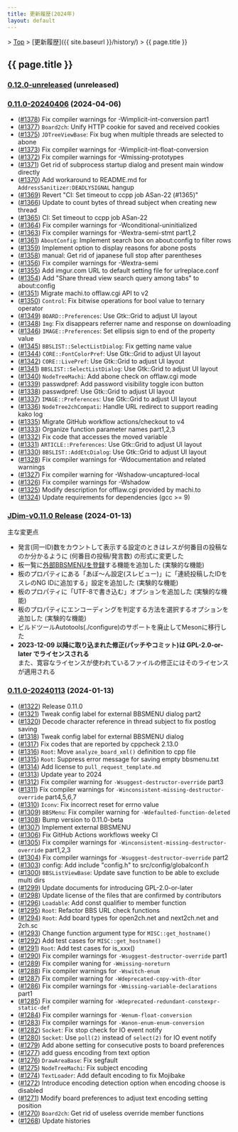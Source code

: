 ```yaml
---
title: 更新履歴(2024年)
layout: default
---
```

<!-- SPDX-License-Identifier: FSFAP OR GPL-2.0-or-later -->

&gt; [Top](../) &gt; [更新履歴]({{ site.baseurl }}/history/) &gt; {{ page.title }}

## {{ page.title }}


<a name="0.12.0-unreleased"></a>
### [0.12.0-unreleased](https://github.com/JDimproved/JDim/compare/bbf9902ee62...master) (unreleased)


<a name="0.11.0-20240406"></a>
### [0.11.0-20240406](https://github.com/JDimproved/JDim/compare/JDim-v0.11.0...bbf9902ee62) (2024-04-06)
- ([#1378](https://github.com/JDimproved/JDim/pull/1378))
  Fix compiler warnings for -Wimplicit-int-conversion part1
- ([#1377](https://github.com/JDimproved/JDim/pull/1377))
  `Board2ch`: Unify HTTP cookie for saved and received cookies
- ([#1375](https://github.com/JDimproved/JDim/pull/1375))
  `JDTreeViewBase`: Fix bug when multiple threads are selected to abone
- ([#1373](https://github.com/JDimproved/JDim/pull/1373))
  Fix compiler warnings for -Wimplicit-int-float-conversion
- ([#1372](https://github.com/JDimproved/JDim/pull/1372))
  Fix compiler warnings for -Wmissing-prototypes
- ([#1371](https://github.com/JDimproved/JDim/pull/1371))
  Get rid of subprocess startup dialog and present main window directly
- ([#1370](https://github.com/JDimproved/JDim/pull/1370))
  Add workaround to README.md for `AddressSanitizer:DEADLYSIGNAL` hangup
- ([#1369](https://github.com/JDimproved/JDim/pull/1369))
  Revert "CI: Set timeout to ccpp job ASan-22 (#1365)"
- ([#1366](https://github.com/JDimproved/JDim/pull/1366))
  Update to count bytes of thread subject when creating new thread
- ([#1365](https://github.com/JDimproved/JDim/pull/1365))
  CI: Set timeout to ccpp job ASan-22
- ([#1364](https://github.com/JDimproved/JDim/pull/1364))
  Fix compiler warnings for -Wconditional-uninitialized
- ([#1363](https://github.com/JDimproved/JDim/pull/1363))
  Fix compiler warnings for -Wextra-semi-stmt part1,2
- ([#1361](https://github.com/JDimproved/JDim/pull/1361))
  `AboutConfig`: Implement search box on about:config to filter rows
- ([#1359](https://github.com/JDimproved/JDim/pull/1359))
  Implement option to display reasons for abone posts
- ([#1358](https://github.com/JDimproved/JDim/pull/1358))
  manual: Get rid of japanese full stop after parentheses
- ([#1356](https://github.com/JDimproved/JDim/pull/1356))
  Fix compiler warnings for -Wextra-semi
- ([#1355](https://github.com/JDimproved/JDim/pull/1355))
  Add imgur.com URL to default setting file for urlreplace.conf
- ([#1354](https://github.com/JDimproved/JDim/pull/1354))
  Add "Share thread view search query among tabs" to about:config
- ([#1351](https://github.com/JDimproved/JDim/pull/1351))
  Migrate machi.to offlaw.cgi API to v2
- ([#1350](https://github.com/JDimproved/JDim/pull/1350))
  `Control`: Fix bitwise operations for bool value to ternary operator
- ([#1349](https://github.com/JDimproved/JDim/pull/1349))
  `BOARD::Preferences`: Use Gtk::Grid to adjust UI layout
- ([#1348](https://github.com/JDimproved/JDim/pull/1348))
  `Img`: Fix disappears referrer name and response on downloading
- ([#1346](https://github.com/JDimproved/JDim/pull/1346))
  `IMAGE::Preferences`: Set ellipsis sign to end of the property value
- ([#1345](https://github.com/JDimproved/JDim/pull/1345))
  `BBSLIST::SelectListDialog`: Fix getting name value
- ([#1344](https://github.com/JDimproved/JDim/pull/1344))
  `CORE::FontColorPref`: Use Gtk::Grid to adjust UI layout
- ([#1342](https://github.com/JDimproved/JDim/pull/1342))
  `CORE::LivePref`: Use Gtk::Grid to adjust UI layout
- ([#1341](https://github.com/JDimproved/JDim/pull/1341))
  `BBSLIST::SelectListDialog`: Use Gtk::Grid to adjust UI layout
- ([#1340](https://github.com/JDimproved/JDim/pull/1340))
  `NodeTreeMachi`: Add abone check on offlaw.cgi mode
- ([#1339](https://github.com/JDimproved/JDim/pull/1339))
  passwdpref: Add password visibility toggle icon button
- ([#1338](https://github.com/JDimproved/JDim/pull/1338))
  passwdpref: Use Gtk::Grid to adjust UI layout
- ([#1337](https://github.com/JDimproved/JDim/pull/1337))
  `IMAGE::Preferences`: Use Gtk::Grid to adjust UI layout
- ([#1336](https://github.com/JDimproved/JDim/pull/1336))
  `NodeTree2chCompati`: Handle URL redirect to support reading kako log
- ([#1335](https://github.com/JDimproved/JDim/pull/1335))
  Migrate GitHub workflow actions/checkout to v4
- ([#1333](https://github.com/JDimproved/JDim/pull/1333))
  Organize function parameter names part1,2,3
- ([#1332](https://github.com/JDimproved/JDim/pull/1332))
  Fix code that accesses the moved variable
- ([#1331](https://github.com/JDimproved/JDim/pull/1331))
  `ARTICLE::Preferences`: Use Gtk::Grid to adjust UI layout
- ([#1330](https://github.com/JDimproved/JDim/pull/1330))
  `BBSLIST::AddEtcDialog`: Use Gtk::Grid to adjust UI layout
- ([#1328](https://github.com/JDimproved/JDim/pull/1328))
  Fix compiler warnings for -Wdocumentation and related warnings
- ([#1327](https://github.com/JDimproved/JDim/pull/1327))
  Fix compiler warning for -Wshadow-uncaptured-local
- ([#1326](https://github.com/JDimproved/JDim/pull/1326))
  Fix compiler warnings for -Wshadow
- ([#1325](https://github.com/JDimproved/JDim/pull/1325))
  Modify description for offlaw.cgi provided by machi.to
- ([#1324](https://github.com/JDimproved/JDim/pull/1324))
  Update requirements for dependencies (gcc >= 9)


<a name="JDim-v0.11.0"></a>
### [**JDim-v0.11.0** Release](https://github.com/JDimproved/JDim/releases/tag/JDim-v0.11.0) (2024-01-13)
主な変更点
- 発言(同一ID)数をカウントして表示する設定のときはレスが何番目の投稿なのか分かるように (何番目の投稿/発言数) の形式に変更した
- 板一覧に[外部BBSMENUを登録][external-bbsmenu]する機能を追加した (実験的な機能)
- 板のプロパティにある「あぼ〜ん設定(スレビュー)」に「連続投稿したIDをスレのNG IDに追加する」設定を追加した (実験的な機能)
- 板のプロパティに「UTF-8で書き込む」オプションを追加した (実験的な機能)
- 板のプロパティにエンコーディングを判定する方法を選択するオプションを追加した (実験的な機能)
- ビルドツールAutotools(./configure)のサポートを廃止してMesonに移行した
- **2023-12-09 以降に取り込まれた修正(パッチやコミット)は GPL-2.0-or-later でライセンスされる**<br>
  また、寛容なライセンスが使われているファイルの修正にはそのライセンスが適用される

[external-bbsmenu]: https://jdimproved.github.io/JDim/external/#register_bbsmenu


<a name="0.11.0-20240113"></a>
### [0.11.0-20240113](https://github.com/JDimproved/JDim/compare/63816063253...JDim-v0.11.0) (2024-01-13)
- ([#1322](https://github.com/JDimproved/JDim/pull/1322))
  Release 0.11.0
- ([#1321](https://github.com/JDimproved/JDim/pull/1321))
  Tweak config label for external BBSMENU dialog part2
- ([#1320](https://github.com/JDimproved/JDim/pull/1320))
  Decode character reference in thread subject to fix postlog saving
- ([#1318](https://github.com/JDimproved/JDim/pull/1318))
  Tweak config label for external BBSMENU dialog
- ([#1317](https://github.com/JDimproved/JDim/pull/1317))
  Fix codes that are reported by cppcheck 2.13.0
- ([#1316](https://github.com/JDimproved/JDim/pull/1316))
  `Root`: Move `analyze_board_xml()` definition to cpp file
- ([#1315](https://github.com/JDimproved/JDim/pull/1315))
  `Root`: Suppress error message for saving empty bbsmenu.txt
- ([#1314](https://github.com/JDimproved/JDim/pull/1314))
  Add license to `pull_request_template.md`
- ([#1313](https://github.com/JDimproved/JDim/pull/1313))
  Update year to 2024
- ([#1312](https://github.com/JDimproved/JDim/pull/1312))
  Fix compiler warning for `-Wsuggest-destructor-override` part3
- ([#1311](https://github.com/JDimproved/JDim/pull/1311))
  Fix compiler warnings for `-Winconsistent-missing-destructor-override` part4,5,6,7
- ([#1310](https://github.com/JDimproved/JDim/pull/1310))
  `Iconv`: Fix incorrect reset for errno value
- ([#1309](https://github.com/JDimproved/JDim/pull/1309))
  `BBSMenu`: Fix compiler warning for `-Wdefaulted-function-deleted`
- ([#1308](https://github.com/JDimproved/JDim/pull/1308))
  Bump version to 0.11.0-beta
- ([#1307](https://github.com/JDimproved/JDim/pull/1307))
  Implement external BBSMENU
- ([#1306](https://github.com/JDimproved/JDim/pull/1306))
  Fix GitHub Actions workflows weeky CI
- ([#1305](https://github.com/JDimproved/JDim/pull/1305))
  Fix compiler warnings for `-Winconsistent-missing-destructor-override` part1,2,3
- ([#1304](https://github.com/JDimproved/JDim/pull/1304))
  Fix compiler warnings for `-Wsuggest-destructor-override` part2
- ([#1303](https://github.com/JDimproved/JDim/pull/1303))
  config: Add include "config.h" to src/config/globalconf.h
- ([#1300](https://github.com/JDimproved/JDim/pull/1300))
  `BBSListViewBase`: Update save function to be able to exclude multi dirs
- ([#1299](https://github.com/JDimproved/JDim/pull/1299))
  Update documents for introducing GPL-2.0-or-later
- ([#1298](https://github.com/JDimproved/JDim/pull/1298))
  Update license of the files that are confirmed by contributors
- ([#1296](https://github.com/JDimproved/JDim/pull/1296))
  `Loadable`: Add const qualifier to member function
- ([#1295](https://github.com/JDimproved/JDim/pull/1295))
  `Root`: Refactor BBS URL check functions
- ([#1294](https://github.com/JDimproved/JDim/pull/1294))
  `Root`: Add board types for open2ch.net and next2ch.net and 2ch.sc
- ([#1293](https://github.com/JDimproved/JDim/pull/1293))
  Change function argument type for `MISC::get_hostname()`
- ([#1292](https://github.com/JDimproved/JDim/pull/1292))
  Add test cases for `MISC::get_hostname()`
- ([#1291](https://github.com/JDimproved/JDim/pull/1291))
  `Root`: Add test cases for is\_xxx()
- ([#1290](https://github.com/JDimproved/JDim/pull/1290))
  Fix compiler warnings for `-Wsuggest-destructor-override` part1
- ([#1289](https://github.com/JDimproved/JDim/pull/1289))
  Fix compiler waning for `-Wmissing-noreturn`
- ([#1288](https://github.com/JDimproved/JDim/pull/1288))
  Fix compiler warnings for `-Wswitch-enum`
- ([#1287](https://github.com/JDimproved/JDim/pull/1287))
  Fix compiler warning for `-Wdeprecated-copy-with-dtor`
- ([#1286](https://github.com/JDimproved/JDim/pull/1286))
  Fix compiler warnings for `-Wmissing-variable-declarations` part1
- ([#1285](https://github.com/JDimproved/JDim/pull/1285))
  Fix compiler warning for `-Wdeprecated-redundant-constexpr-static-def`
- ([#1284](https://github.com/JDimproved/JDim/pull/1284))
  Fix compiler warnings for `-Wenum-float-conversion`
- ([#1283](https://github.com/JDimproved/JDim/pull/1283))
  Fix compiler warnings for `-Wanon-enum-enum-conversion`
- ([#1282](https://github.com/JDimproved/JDim/pull/1282))
  `Socket`: Fix stop check for IO event notify
- ([#1280](https://github.com/JDimproved/JDim/pull/1280))
  `Socket`: Use `poll(2)` instead of `select(2)` for IO event notify
- ([#1279](https://github.com/JDimproved/JDim/pull/1279))
  Add abone setting for consecutive posts to board preferences
- ([#1277](https://github.com/JDimproved/JDim/pull/1277))
  add guess encoding from text option
- ([#1276](https://github.com/JDimproved/JDim/pull/1276))
  `DrawAreaBase`: Fix segfault
- ([#1275](https://github.com/JDimproved/JDim/pull/1275))
  `NodeTreeMachi`: Fix subject encoding
- ([#1274](https://github.com/JDimproved/JDim/pull/1274))
  `TextLoader`: Add default encoding to fix Mojibake
- ([#1272](https://github.com/JDimproved/JDim/pull/1272))
  Introduce encoding detection option when encoding choose is disabled
- ([#1271](https://github.com/JDimproved/JDim/pull/1271))
  Modify board preferences to adjust text encoding setting position
- ([#1270](https://github.com/JDimproved/JDim/pull/1270))
  `Board2ch`: Get rid of useless override member functions
- ([#1268](https://github.com/JDimproved/JDim/pull/1268))
  Update histories

